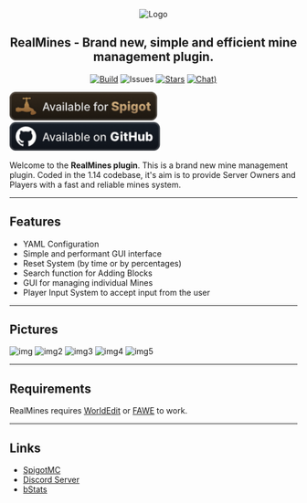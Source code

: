 <div align="center">

![Logo](https://i.imgur.com/rl6dII1.png)
## RealMines - Brand new, simple and efficient mine management plugin.
[![Build](https://img.shields.io/github/workflow/status/JoseGamerPT/RealMines/Publish%20and%20Build)](https://github.com/JoseGamerPT/RealMines/actions)
![Issues](https://img.shields.io/github/issues-raw/JoseGamerPT/RealMines)
[![Stars](https://img.shields.io/github/stars/JoseGamerPT/RealMines)](https://github.com/JoseGamerPT/RealMines/stargazers)
[![Chat)](https://img.shields.io/discord/817810368649887744?logo=discord&logoColor=white)](https://discord.gg/t7gfnYZKy8) 

</div>

<a href="https://www.spigotmc.org/resources/realmines-1-14-to-1-19-2.73707/"><img src="https://raw.githubusercontent.com/intergrav/devins-badges/v2/assets/compact/supported/spigot_46h.png" height="50"></a>
<a href="https://github.com/JoseGamerPT/RealMines"><img src="https://raw.githubusercontent.com/intergrav/devins-badges/v2/assets/compact/available/github_46h.png" height="50"></a>

Welcome to the **RealMines plugin**. This is a brand new mine management plugin. Coded in the 1.14 codebase, it's aim is to provide Server Owners and Players with a fast and reliable mines system.

----

## Features
* YAML Configuration
* Simple and performant GUI interface
* Reset System (by time or by percentages)
* Search function for Adding Blocks
* GUI for managing individual Mines
* Player Input System to accept input from the user

----

## Pictures
![img](https://i.imgur.com/35gJCNr.png)
![img2](https://i.imgur.com/DBRwcnl.png)
![img3](https://i.imgur.com/boHe3s9.gif)
![img4](https://i.imgur.com/og8if9B.png)
![img5](https://i.imgur.com/T9yXh0y.png)

----

## Requirements
RealMines requires [WorldEdit](https://dev.bukkit.org/projects/worldedit) or [FAWE](https://www.spigotmc.org/resources/fastasyncworldedit.13932/) to work.

----

## Links
* [SpigotMC](https://www.spigotmc.org/resources/realmines-1-14-to-1-19-2.73707/)
* [Discord Server](https://discord.gg/t7gfnYZKy8)
* [bStats](https://bstats.org/plugin/bukkit/RealMines/10574)
